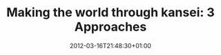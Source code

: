 ---
slug: making-the-world-through-kansei-3-Approaches
title: "Making the world through kansei: 3 Approaches"
layout: single
searchFilter: Event
publitype: presentation
subsection: lecture
kansei: true
research: 
    -  kansei
institution:
    heig: 1
    logo: TUe
    short: 'TU/e'
    name: "Eindhoven University of Technology"
    web: "https://www.tue.nl/en/"
    colo: "#c72125"
date: 2012-03-16T21:48:30+01:00
reference: "Lévy, P. (2012). Making the world through kansei: 3 Approaches, presented at Tokyo Institute of Technology, Tokyo, Japan. March 16th, 2012."
link:
    1: ["website", "website", "https://sites.google.com/site/celinemougenot/2012-symposium"]
---